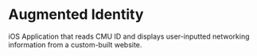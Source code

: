 # Augmented Identity

iOS Application that reads CMU ID and displays user-inputted networking information from a custom-built website.
